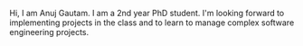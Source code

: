Hi, I am Anuj Gautam. I am a 2nd year PhD student. I'm looking forward to implementing projects in the class and to learn to manage complex software engineering projects.
